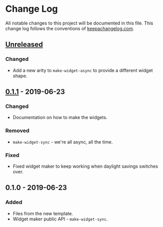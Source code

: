 # Change Log
All notable changes to this project will be documented in this file. This change log follows the conventions of [keepachangelog.com](http://keepachangelog.com/).

## [Unreleased]
### Changed
- Add a new arity to `make-widget-async` to provide a different widget shape.

## [0.1.1] - 2019-06-23
### Changed
- Documentation on how to make the widgets.

### Removed
- `make-widget-sync` - we're all async, all the time.

### Fixed
- Fixed widget maker to keep working when daylight savings switches over.

## 0.1.0 - 2019-06-23
### Added
- Files from the new template.
- Widget maker public API - `make-widget-sync`.

[Unreleased]: https://github.com/your-name/four-clojure/compare/0.1.1...HEAD
[0.1.1]: https://github.com/your-name/four-clojure/compare/0.1.0...0.1.1
